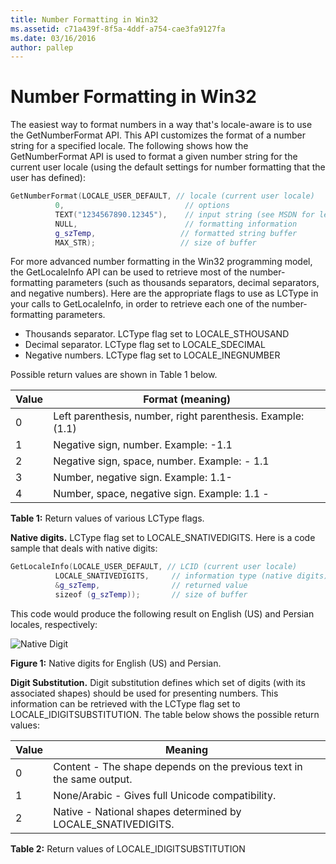 ```yaml
---
title: Number Formatting in Win32
ms.assetid: c71a439f-8f5a-4ddf-a754-cae3fa9127fa
ms.date: 03/16/2016
author: pallep
---
```



# Number Formatting in Win32

The easiest way to format numbers in a way that's locale-aware is to use the GetNumberFormat API. This API customizes the format of a number string for a specified locale. The following shows how the GetNumberFormat API is used to format a given number string for the current user locale (using the default settings for number formatting that the user has defined):

```cpp
GetNumberFormat(LOCALE_USER_DEFAULT, // locale (current user locale)
          0,                           // options
          TEXT("1234567890.12345"),    // input string (see MSDN for legal chars)
          NULL,                        // formatting information
          g_szTemp,                   // formatted string buffer
          MAX_STR);                   // size of buffer
```

For more advanced number formatting in the Win32 programming model, the GetLocaleInfo API can be used to retrieve most of the number-formatting parameters (such as thousands separators, decimal separators, and negative numbers). Here are the appropriate flags to use as LCType in your calls to GetLocaleInfo, in order to retrieve each one of the number-formatting parameters.

-   Thousands separator. LCType flag set to LOCALE_STHOUSAND
-   Decimal separator. LCType flag set to LOCALE_SDECIMAL
-   Negative numbers. LCType flag set to LOCALE_INEGNUMBER

Possible return values are shown in Table 1 below.

|Value|Format (meaning)|
|---|---|
|0|Left parenthesis, number, right parenthesis. Example: (1.1)|
|1|Negative sign, number. Example: -1.1|
|2|Negative sign, space, number. Example: - 1.1|
|3|Number, negative sign. Example: 1.1-|
|4|Number, space, negative sign. Example: 1.1 -|

**Table 1:** Return values of various LCType flags.

**Native digits.** LCType flag set to LOCALE_SNATIVEDIGITS. Here is a code sample that deals with native digits:

```cpp
GetLocaleInfo(LOCALE_USER_DEFAULT, // LCID (current user locale)
          LOCALE_SNATIVEDIGITS,     // information type (native digits)
          &g_szTemp,                // returned value
          sizeof (g_szTemp));       // size of buffer
```

This code would produce the following result on English (US) and Persian locales, respectively:

![Native Digit](https://docs.microsoft.com/globalization/locale/images/Native_Digits.jpg "Native Digit") 

**Figure 1:** Native digits for English (US) and Persian.

**Digit Substitution.** Digit substitution defines which set of digits (with its associated shapes) should be used for presenting numbers. This information can be retrieved with the LCType flag set to LOCALE_IDIGITSUBSTITUTION. The table below shows the possible return values:

|Value|Meaning|
|---|---|
|0|Content - The shape depends on the previous text in the same output.|
|1|None/Arabic - Gives full Unicode compatibility.|
|2|Native - National shapes determined by LOCALE_SNATIVEDIGITS.|

**Table 2:** Return values of LOCALE_IDIGITSUBSTITUTION
